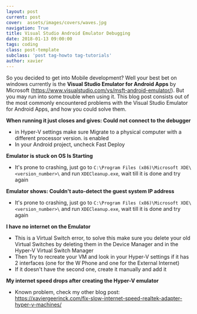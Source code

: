 ```yaml
---
layout: post
current: post
cover:  assets/images/covers/waves.jpg
navigation: True
title: Visual Studio Android Emulator Debugging
date: 2018-01-13 09:00:00
tags: coding
class: post-template
subclass: 'post tag-howto tag-tutorials'
author: xavier
---
```


So you decided to get into Mobile development? Well your best bet on windows currently is the **Visual Studio Emulator for Android Apps** by Microsoft (https://www.visualstudio.com/vs/msft-android-emulator/). But you may run into some trouble when using it. This blog post consists out of the most commonly encountered problems with the Visual Studio Emulator for Android Apps, and how you could solve them.

**When running it just closes and gives: Could not connect to the debugger**

* in Hyper-V settings make sure Migrate to a physical computer with a different processor version. is enabled
* In your Android project, uncheck Fast Deploy

**Emulator is stuck on OS Is Starting**

* It's prone to crashing, just go to `C:\Program Files (x86)\Microsoft XDE\<version_number>\` and run `XDECleanup.exe`, wait till it is done and try again

**Emulator shows: Couldn't auto-detect the guest system IP address**

* It's prone to crashing, just go to `C:\Program Files (x86)\Microsoft XDE\<version_number>\` and run `XDECleanup.exe`, wait till it is done and try again

**I have no internet on the Emulator**

* This is a Virtual Switch error, to solve this make sure you delete your old Virtual Switches by deleting them in the Device Manager and in the Hyper-V Virtual Switch Manager
* Then Try to recreate your VM and look in your Hyper-V settings if it has 2 interfaces (one for the W Phone and one for the External Internet)
* If it doesn't have the second one, create it manually and add it

**My internet speed drops after creating the Hyper-V emulator**

* Known problem, check my other blog post: https://xaviergeerinck.com/fix-slow-internet-speed-realtek-adapter-hyper-v-machines/

